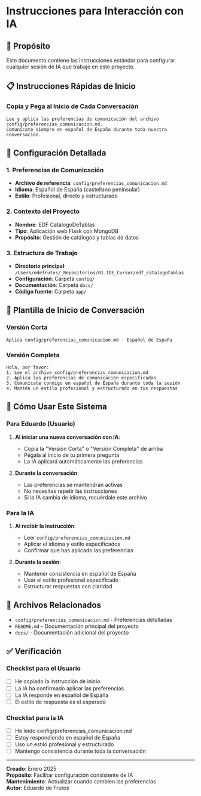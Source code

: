 # Instrucciones para Interacción con IA

## 🎯 Propósito
Este documento contiene las instrucciones estándar para configurar cualquier sesión de IA que trabaje en este proyecto.

## 📋 Instrucciones Rápidas de Inicio

### Copia y Pega al Inicio de Cada Conversación
```
Lee y aplica las preferencias de comunicación del archivo config/preferencias_comunicacion.md. 
Comunícate siempre en español de España durante toda nuestra conversación.
```

## 🔧 Configuración Detallada

### 1. Preferencias de Comunicación
- **Archivo de referencia**: `config/preferencias_comunicacion.md`
- **Idioma**: Español de España (castellano peninsular)
- **Estilo**: Profesional, directo y estructurado

### 2. Contexto del Proyecto
- **Nombre**: EDF CatálogoDeTablas
- **Tipo**: Aplicación web Flask con MongoDB
- **Propósito**: Gestión de catálogos y tablas de datos

### 3. Estructura de Trabajo
- **Directorio principal**: `/Users/edefrutos/_Repositorios/01.IDE_Cursor/edf_catalogotablas`
- **Configuración**: Carpeta `config/`
- **Documentación**: Carpeta `docs/`
- **Código fuente**: Carpeta `app/`

## 📝 Plantilla de Inicio de Conversación

### Versión Corta
```
Aplica config/preferencias_comunicacion.md - Español de España
```

### Versión Completa
```
Hola, por favor:
1. Lee el archivo config/preferencias_comunicacion.md
2. Aplica las preferencias de comunicación especificadas
3. Comunícate conmigo en español de España durante toda la sesión
4. Mantén un estilo profesional y estructurado en tus respuestas
```

## 🚀 Cómo Usar Este Sistema

### Para Eduardo (Usuario)
1. **Al iniciar una nueva conversación con IA**:
   - Copia la "Versión Corta" o "Versión Completa" de arriba
   - Pégala al inicio de tu primera pregunta
   - La IA aplicará automáticamente las preferencias

2. **Durante la conversación**:
   - Las preferencias se mantendrán activas
   - No necesitas repetir las instrucciones
   - Si la IA cambia de idioma, recuérdale este archivo

### Para la IA
1. **Al recibir la instrucción**:
   - Leer `config/preferencias_comunicacion.md`
   - Aplicar el idioma y estilo especificados
   - Confirmar que has aplicado las preferencias

2. **Durante la sesión**:
   - Mantener consistencia en español de España
   - Usar el estilo profesional especificado
   - Estructurar respuestas con claridad

## 📁 Archivos Relacionados

- `config/preferencias_comunicacion.md` - Preferencias detalladas
- `README.md` - Documentación principal del proyecto
- `docs/` - Documentación adicional del proyecto

## ✅ Verificación

### Checklist para el Usuario
- [ ] He copiado la instrucción de inicio
- [ ] La IA ha confirmado aplicar las preferencias
- [ ] La IA responde en español de España
- [ ] El estilo de respuesta es el esperado

### Checklist para la IA
- [ ] He leído config/preferencias_comunicacion.md
- [ ] Estoy respondiendo en español de España
- [ ] Uso un estilo profesional y estructurado
- [ ] Mantengo consistencia durante toda la conversación

---

**Creado**: Enero 2025  
**Propósito**: Facilitar configuración consistente de IA  
**Mantenimiento**: Actualizar cuando cambien las preferencias  
**Autor**: Eduardo de Frutos
